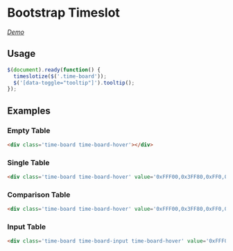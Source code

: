 # Bootstrap Timeslot 
*[Demo](http://timeslot.liuyid.in)*
## Usage
```javascript
$(document).ready(function() {
  timeslotize($('.time-board'));
  $('[data-toggle="tooltip"]').tooltip();
});
```
## Examples
### Empty Table
```html
<div class='time-board time-board-hover'></div>
```

### Single Table
```html
<div class='time-board time-board-hover' value='0xFFF00,0x3FF80,0xFF0,0xF803F8,0xFFF00,0xFFF800,0xF00'></div>
```

### Comparison Table
```html
<div class='time-board time-board-hover' value='0xFFF00,0x3FF80,0xFF0,0xF803F8,0xFFF00,0xFFF800,0xF00,0xF00,0xFFF800,0xFFF00,0xFFF00,0xFF0,0xF803F8,0x3FF80'></div>
```

### Input Table
```html
<div class='time-board time-board-input time-board-hover' value='0xFFF00,0x3FF80,0xFF0,0xF803F8,0xFFF00,0xFFF800,0xF00' inputname='child[time_slot]'></div>
```
